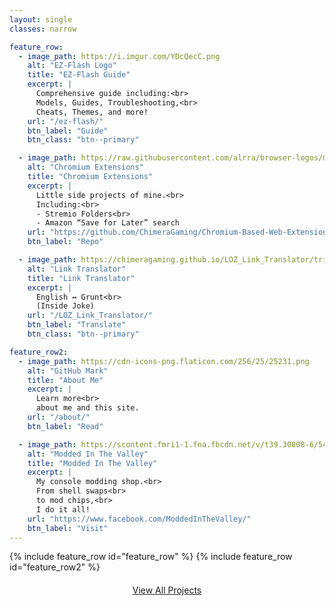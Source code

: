 ```yaml
---
layout: single
classes: narrow

feature_row:
  - image_path: https://i.imgur.com/YDcQecC.png
    alt: "EZ-Flash Logo"
    title: "EZ-Flash Guide"
    excerpt: |
      Comprehensive guide including:<br>
      Models, Guides, Troubleshooting,<br>
      Cheats, Themes, and more!
    url: "/ez-flash/"
    btn_label: "Guide"
    btn_class: "btn--primary"

  - image_path: https://raw.githubusercontent.com/alrra/browser-logos/main/src/chrome/chrome_128x128.png
    alt: "Chromium Extensions"
    title: "Chromium Extensions"
    excerpt: |
      Little side projects of mine.<br>
      Including:<br>
      - Stremio Folders<br>
      - Amazon “Save for Later” search
    url: "https://github.com/ChimeraGaming/Chromium-Based-Web-Extensions"
    btn_label: "Repo"

  - image_path: https://chimeragaming.github.io/LOZ_Link_Translator/triforce.png
    alt: "Link Translator"
    title: "Link Translator"
    excerpt: |
      English ↔ Grunt<br>
      (Inside Joke)
    url: "/LOZ_Link_Translator/"
    btn_label: "Translate"
    btn_class: "btn--primary"

feature_row2:
  - image_path: https://cdn-icons-png.flaticon.com/256/25/25231.png
    alt: "GitHub Mark"
    title: "About Me"
    excerpt: |
      Learn more<br>
      about me and this site.
    url: "/about/"
    btn_label: "Read"

  - image_path: https://scontent.fmri1-1.fna.fbcdn.net/v/t39.30808-6/544746622_746007288317008_903971971000863529_n.jpg?_nc_cat=101&ccb=1-7&_nc_sid=6ee11a&_nc_ohc=WBwzEa22OvsQ7kNvwFad3eM&_nc_oc=AdlSo_Kkeh2C-iYaBfjIkqplzGq0-zMrDTTIwaLZq1ISHrtoXFm4zSTvb8U7svp58KU&_nc_zt=23&_nc_ht=scontent.fmri1-1.fna&_nc_gid=ImT4IMD9Y9eka06Mc5rFQA&oh=00_AfbIq3E6kA9AAAW-YJSrpFACAQYbD-IhvUrzrhBZ2Ks6aA&oe=68C140D2
    alt: "Modded In The Valley"
    title: "Modded In The Valley"
    excerpt: |
      My console modding shop.<br>
      From shell swaps<br>
      to mod chips,<br>
      I do it all!
    url: "https://www.facebook.com/ModdedInTheValley/"
    btn_label: "Visit"
---
```


{% include feature_row id="feature_row" %}
{% include feature_row id="feature_row2" %}

<p style="text-align:center; margin-top:1.25rem;">
  <a class="btn btn--primary" href="/projects/"><i class="fas fa-code"></i> View All Projects</a>
</p>

